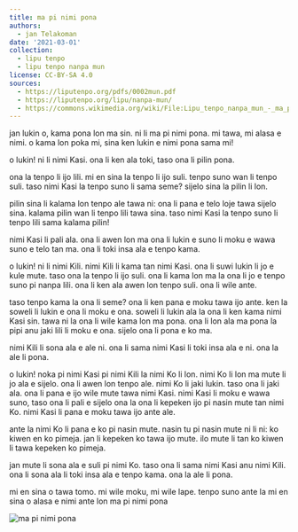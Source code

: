 ```yaml
---
title: ma pi nimi pona
authors:
  - jan Telakoman
date: '2021-03-01'
collection:
  - lipu tenpo
  - lipu tenpo nanpa mun
license: CC-BY-SA 4.0
sources:
  - https://liputenpo.org/pdfs/0002mun.pdf
  - https://liputenpo.org/lipu/nanpa-mun/
  - https://commons.wikimedia.org/wiki/File:Lipu_tenpo_nanpa_mun_-_ma_pi_nimi_pona.png
---
```


jan lukin o, kama pona lon ma sin. ni li ma pi nimi pona. mi tawa, mi alasa e nimi. o kama lon poka mi, sina ken lukin e nimi pona sama mi!

o lukin! ni li nimi Kasi. ona li ken ala toki, taso ona li pilin pona.

ona la tenpo li ijo lili. mi en sina la tenpo li ijo suli. tenpo suno wan li tenpo suli. taso nimi Kasi la tenpo suno li sama seme? sijelo sina la pilin li lon.

pilin sina li kalama lon tenpo ale tawa ni: ona li pana e telo loje tawa sijelo sina. kalama pilin wan li tenpo lili tawa sina. taso nimi Kasi la tenpo suno li tenpo lili sama kalama pilin!

nimi Kasi li pali ala. ona li awen lon ma ona li lukin e suno li moku e wawa suno e telo tan ma. ona li toki insa ala e tenpo kama.

o lukin! ni li nimi Kili. nimi Kili li kama tan nimi Kasi. ona li suwi lukin li jo e kule mute. taso ona la tenpo li ijo suli. ona li kama lon ma la ona li jo e tenpo suno pi nanpa lili. ona li ken ala awen lon tenpo suli. ona li wile ante.

taso tenpo kama la ona li seme? ona li ken pana e moku tawa ijo ante. ken la soweli li lukin e ona li moku e ona. soweli li lukin ala la ona li ken kama nimi Kasi sin. tawa ni la ona li wile kama lon ma pona. ona li lon ala ma pona la pipi anu jaki lili li moku e ona. sijelo ona li pona e ko ma.

nimi Kili li sona ala e ale ni. ona li sama nimi Kasi li toki insa ala e ni. ona la ale li pona.

o lukin! noka pi nimi Kasi pi nimi Kili la nimi Ko li lon. nimi Ko li lon ma mute li jo ala e sijelo. ona li awen lon tenpo ale. nimi Ko li jaki lukin. taso ona li jaki ala. ona li pana e ijo wile mute tawa nimi Kasi. nimi Kasi li moku e wawa suno, taso ona li pali e sijelo ona la ona li kepeken ijo pi nasin mute tan nimi Ko. nimi Kasi li pana e moku tawa ijo ante ale.

ante la nimi Ko li pana e ko pi nasin mute. nasin tu pi nasin mute ni li ni: ko kiwen en ko pimeja. jan li kepeken ko tawa ijo mute. ilo mute li tan ko kiwen li tawa kepeken ko pimeja.

jan mute li sona ala e suli pi nimi Ko. taso ona li sama nimi Kasi anu nimi Kili. ona li sona ala li toki insa ala e tenpo kama. ona la ale li pona.

mi en sina o tawa tomo. mi wile moku, mi wile lape. tenpo suno ante la mi en sina o alasa e nimi ante lon ma pi nimi pona

![ma pi nimi pona](https://upload.wikimedia.org/wikipedia/commons/b/b7/Lipu_tenpo_nanpa_mun_-_ma_pi_nimi_pona.png)